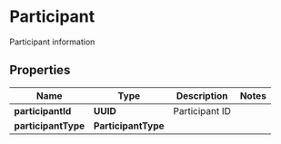 

# Participant

Participant information

## Properties

| Name | Type | Description | Notes |
|------------ | ------------- | ------------- | -------------|
|**participantId** | **UUID** | Participant ID |  |
|**participantType** | **ParticipantType** |  |  |



